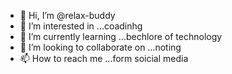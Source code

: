 - 👋 Hi, I’m @relax-buddy
- 👀 I’m interested in ...coadinhg
- 🌱 I’m currently learning ...bechlore of technology
- 💞️ I’m looking to collaborate on ...noting
- 📫 How to reach me ...form soicial media

<!---
relax-buddy/relax-buddy is a ✨ special ✨ repository because its `README.md` (this file) appears on your GitHub profile.
You can click the Preview link to take a look at your changes.
--->
